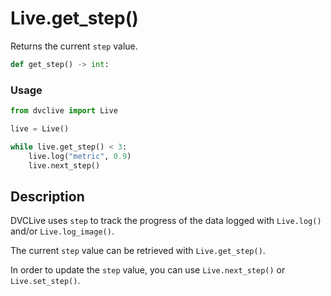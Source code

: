 # Live.get_step()

Returns the current `step` value.

```py
def get_step() -> int:
```

### Usage

```py
from dvclive import Live

live = Live()

while live.get_step() < 3:
    live.log("metric", 0.9)
    live.next_step()
```

## Description

DVCLive uses `step` to track the progress of the data logged with `Live.log()`
and/or `Live.log_image()`.

The current `step` value can be retrieved with `Live.get_step()`.

In order to update the `step` value, you can use `Live.next_step()` or
`Live.set_step()`.
